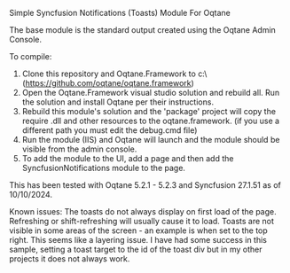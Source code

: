 Simple Syncfusion Notifications (Toasts) Module For Oqtane

The base module is the standard output created using the Oqtane Admin Console.

To compile:

1. Clone this repository and Oqtane.Framework to c:\    (https://github.com/oqtane/oqtane.framework)
2. Open the Oqtane.Framework visual studio solution and rebuild all.    Run the solution and install Oqtane per their instructions.
3. Rebuild this module's solution and the 'package' project will copy the require .dll and other resources to the oqtane.framework.    (if you use a different path you must edit the debug.cmd file)
4. Run the module (IIS) and Oqtane will launch and the module should be visible from the admin console.
5. To add the module to the UI, add a page and then add the SyncfusionNotifications module to the page.

This has been tested with Oqtane 5.2.1 - 5.2.3 and Syncfusion 27.1.51 as of 10/10/2024.

Known issues:
 The toasts do not always display on first load of the page.   Refreshing or shift-refreshing will usually cause it to load.
 Toasts are not visible in some areas of the screen - an example is when set to the top right.   This seems like a layering issue.   I have had some success in this sample, setting a toast target to the id of the toast div but in my other projects it does not always work.
